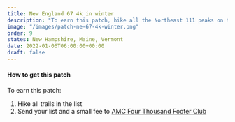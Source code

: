 ```yaml
---
title: New England 67 4k in winter 
description: "To earn this patch, hike all the Northeast 111 peaks on the list"
image: "/images/patch-ne-67-4k-winter.png"
order: 9
states: New Hampshire, Maine, Vermont
date: 2022-01-06T06:00:00+00:00
draft: false
---
```

#### How to get this patch
To earn this patch:
1. Hike all trails in the list
2. Send your list and a small fee to <a href="https://amc4000footer.org/" target="_blank">AMC Four Thousand Footer Club</a>
